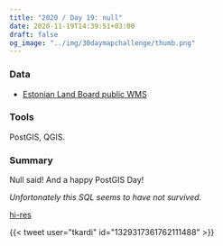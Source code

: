 ```yaml
---
title: "2020 / Day 19: null"
date: 2020-11-19T14:39:51+03:00
draft: false
og_image: "../img/30daymapchallenge/thumb.png"
---
```

### Data
- [Estonian Land Board public WMS](https://geoportaal.maaamet.ee/eng/Services/Public-WMS-Service-p346.html)

### Tools
PostGIS, QGIS.

### Summary
Null said! And a happy PostGIS Day!

_Unfortonately this SQL seems to have not survived._

[hi-res](https://tkardi.ee/writeup/img/30daymapchallenge/day-19-null.png)

{{< tweet user="tkardi" id="1329317361762111488" >}}
